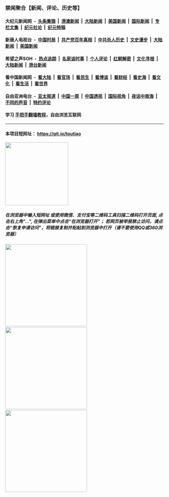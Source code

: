 ### 禁闻聚合【新闻、评论、历史等】

#### 大纪元新闻网 &nbsp;-&nbsp; [头条集锦](indexes/E头条集锦.md?t=03060531) &nbsp;|&nbsp; [港澳新闻](indexes/E港澳新闻.md?t=03060531)  &nbsp;|&nbsp; [大陆新闻](indexes/E大陆新闻.md?t=03060531) &nbsp;|&nbsp; [美国新闻](indexes/E美国新闻.md?t=03060531) &nbsp;|&nbsp; [国际新闻](indexes/E国际新闻.md?t=03060531) &nbsp;|&nbsp; [专栏文集](indexes/E专栏文集.md?t=03060531) &nbsp;|&nbsp; [纪元社论](indexes/E纪元社论.md?t=03060531) &nbsp;|&nbsp; [纪元特稿](indexes/E纪元特稿.md?t=03060531) 

#### 新唐人电视台 &nbsp;-&nbsp; [中国时局](indexes/N中国时局.md?t=03060531) &nbsp;|&nbsp; [共产党百年真相](indexes/N共产党百年真相.md?t=03060531) &nbsp;|&nbsp; [中共杀人历史](indexes/N中共杀人历史.md?t=03060531) &nbsp;|&nbsp; [文史漫步](indexes/N文史漫步.md?t=03060531) &nbsp;|&nbsp; [大陆新闻](indexes/N大陆新闻.md?t=03060531) &nbsp;|&nbsp; [美国新闻](indexes/N美国新闻.md?t=03060531)

#### 希望之声SOH &nbsp;-&nbsp; [热点追踪](indexes/H热点追踪.md?t=03060531) &nbsp;|&nbsp; [名家谈时事](indexes/H名家谈时事.md?t=03060531) &nbsp;|&nbsp; [个人评论](indexes/H个人评论.md?t=03060531)  &nbsp;|&nbsp; [红朝解密](indexes/H红朝解密.md?t=03060531) &nbsp;|&nbsp; [文化寻根](indexes/H文化寻根.md?t=03060531) &nbsp;|&nbsp; [大陆新闻](indexes/H大陆新闻.md?t=03060531) &nbsp;|&nbsp; [港台新闻](indexes/H港台新闻.md?t=03060531)

#### 看中国新闻网 &nbsp;-&nbsp; [看大陆](indexes/S看大陆.md?t=03060531) &nbsp;|&nbsp; [看官场](indexes/S看官场.md?t=03060531) &nbsp;|&nbsp; [看民生](indexes/S看民生.md?t=03060531)  &nbsp;|&nbsp; [看博谈](indexes/S看博谈.md?t=03060531) &nbsp;|&nbsp; [看财经](indexes/S看财经.md?t=03060531) &nbsp;|&nbsp; [看史海](indexes/S看史海.md?t=03060531) &nbsp;|&nbsp; [看文化](indexes/S看文化.md?t=03060531) &nbsp;|&nbsp; [看生活](indexes/S看生活.md?t=03060531) &nbsp;|&nbsp; [看世界](indexes/S看世界.md?t=03060531)

#### 自由亚洲电台 &nbsp;-&nbsp; [亚太报道](indexes/R亚太报道.md?t=03060531) &nbsp;|&nbsp; [中国一周](indexes/R中国一周.md?t=03060531) &nbsp;|&nbsp; [中国透视](indexes/R中国透视.md?t=03060531)  &nbsp;|&nbsp; [国际视角](indexes/R国际视角.md?t=03060531) &nbsp;|&nbsp; [夜话中南海](indexes/R夜话中南海.md?t=03060531) &nbsp;|&nbsp; [不同的声音](indexes/R不同的声音.md?t=03060531) &nbsp;|&nbsp; [特约评论](indexes/R特约评论.md?t=03060531)

#### 学习 [手把手翻墙教程](https://github.com/gfw-breaker/guides/wiki)，自由浏览互联网

----

#### 本项目短网址： https://git.io/toutiao
<img src="https://raw.githubusercontent.com/gfw-breaker/banned-news/master/scripts/img/qr.png" width="200px"/>  

##### 在浏览器中输入短网址 或使用微信、支付宝等二维码工具扫描二维码打开页面, 点击右上角"...", 在弹出菜单中点击“在浏览器打开”； 若网页被举报禁止访问，请点击“恢复申请访问”，将链接复制并粘贴到浏览器中打开（请不要使用QQ或360浏览器）

<img src="https://raw.githubusercontent.com/gfw-breaker/banned-news/master/scripts/img/1.png" width="260px"/> &nbsp; <img src="https://raw.githubusercontent.com/gfw-breaker/banned-news/master/scripts/img/2.png" width="260px"/> &nbsp; <img src="https://raw.githubusercontent.com/gfw-breaker/banned-news/master/scripts/img/3.png" width="260px"/>
